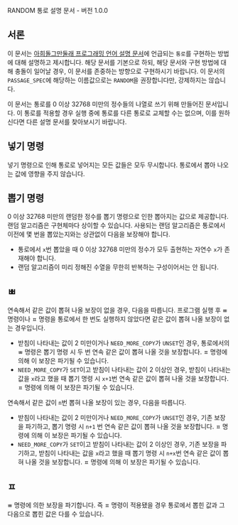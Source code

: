 RANDOM 통로 설명 문서 - 버전 1.0.0

## 서론
이 문서는 [아희돌그만둘래 프로그래밍 언어 설명 문서](/SPEC.md)에 언급되는 `통로`를 구현하는 방법에 대해 설명하고 제시합니다. 해당 문서를 기본으로 하되, 해당 문서와 구현 방법에 대해 충돌이 일어날 경우, 이 문서를 존중하는 방향으로 구현하시기 바랍니다. 이 문서의 `PASSAGE_SPEC`에 해당하는 이름값으로는 `RANDOM`을 권장합니다만, 강제하지는 않습니다.

이 문서는 통로를 0 이상 32768 미만의 정수들의 나열로 쓰기 위해 만들어진 문서입니다. 이 통로를 적용할 경우 실행 중에 통로를 다른 통로로 교체할 수는 없으며, 이를 원하신다면 다른 설명 문서를 찾아보시기 바랍니다.

## 넣기 명령
넣기 명령으로 인해 통로로 넣어지는 모든 값들은 모두 무시합니다. 통로에서 뽑아 나오는 값에 영향을 주지 않습니다.

## 뽑기 명령
0 이상 32768 미만의 랜덤한 정수를 뽑기 명령으로 인한 뽑아지는 값으로 제공합니다. 랜덤 알고리즘은 구현체마다 상이할 수 있습니다. 사용되는 랜덤 알고리즘은 통로에서 이전에 몇 번을 뽑았는지와는 상관없이 다음을 보장해야 합니다.

- 통로에서 `x`번 뽑았을 때 0 이상 32768 미만의 정수가 모두 출현하는 자연수 `x`가 존재해야 합니다.
- 랜덤 알고리즘이 미리 정해진 수열을 무한히 반복하는 구성이어서는 안 됩니다.

## ㅃ
연속해서 같은 값이 뽑혀 나올 보장이 없을 경우, 다음을 따릅니다. 프로그램 실행 후 `ㅃ` 명령이나 `ㅍ` 명령을 통로에서 한 번도 실행하지 않았다면 같은 값이 뽑혀 나올 보장이 없는 경우입니다.

- 받침이 나타내는 값이 2 미만이거나 `NEED_MORE_COPY`가 `UNSET`인 경우, 통로에서의 `ㅃ` 명령은 뽑기 명령 시 두 번 연속 같은 값이 뽑혀 나올 것을 보장합니다. `ㅍ` 명령에 의해 이 보장은 파기될 수 있습니다.
- `NEED_MORE_COPY`가 `SET`이고 받침이 나타내는 값이 2 이상인 경우, 받침이 나타내는 값을 `x`라고 했을 때 뽑기 명령 시 `x+1`번 연속 같은 값이 뽑혀 나올 것을 보장합니다. `ㅍ` 명령에 의해 이 보장은 파기될 수 있습니다.

연속해서 같은 값이 `n`번 뽑혀 나올 보장이 있는 경우, 다음을 따릅니다.

- 받침이 나타내는 값이 2 미만이거나 `NEED_MORE_COPY`가 `UNSET`인 경우, 기존 보장을 파기하고, 뽑기 명령 시 `n+1` 번 연속 같은 값이 뽑혀 나올 것을 보장합니다. `ㅍ` 명령에 의해 이 보장은 파기될 수 있습니다.
- `NEED_MORE_COPY`가 `SET`이고 받침이 나타내는 값이 2 이상인 경우, 기존 보장을 파기하고, 받침이 나타내는 값을 `x`라고 했을 때 뽑기 명령 시 `n+x`번 연속 같은 값이 뽑혀 나올 것을 보장합니다. `ㅍ` 명령에 의해 이 보장은 파기될 수 있습니다.

## ㅍ
`ㅃ` 명령에 의한 보장을 파기합니다. 즉 `ㅍ` 명령이 적용됐을 경우 통로에서 뽑힌 값과 그 다음으로 뽑힌 값은 다를 수 있습니다.
